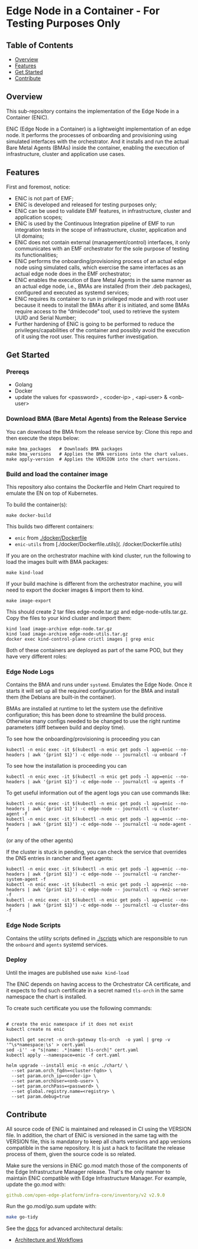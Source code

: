# Edge Node in a Container - For Testing Purposes Only

## Table of Contents

- [Overview](#overview)
- [Features](#features)
- [Get Started](#get-started)
- [Contribute](#contribute)

## Overview

This sub-repository contains the implementation of the Edge Node in a Container (ENiC).

ENiC (Edge Node in a Container) is a lightweight implementation of an edge node.
It performs the processes of onboarding and provisioning using simulated
interfaces with the orchestrator.
And it installs and run the actual Bare Metal Agents (BMAs) inside the container,
enabling the execution of infrastructure, cluster and application use cases.

## Features

First and foremost, notice:

- ENiC is not part of EMF;
- ENiC is developed and released for testing purposes only;
- ENiC can be used to validate EMF features, in infrastructure,
  cluster and application scopes;
- ENiC is used by the Continuous Integration pipeline of EMF to
  run integration tests in the scope of infrastructure, cluster,
  application and UI domains;
- ENiC does not contain external (management/control) interfaces,
  it only communicates with an EMF orchestrator for the sole purpose
  of testing its functionalities;
- ENiC performs the onboarding/provisioning process of an actual edge node
  using simulated calls, which exercise the same interfaces as an actual
  edge node does in the EMF orchestrator;
- ENiC enables the execution of Bare Metal Agents in the same manner as an
  actual edge node, i.e., BMAs are installed (from their .deb packages),
  configured and executed as systemd services;
- ENiC requires its container to run in privileged mode and with root
  user because it needs to install the BMAs after it is initiated,
  and some BMAs require access to the “dmidecode” tool,
  used to retrieve the system UUID and Serial Number;
- Further hardening of ENiC is going to be performed to reduce the
  privileges/capabilities of the container and possibly avoid the execution
  of it using the root user. This requires further investigation.

## Get Started

### Prereqs

- Golang
- Docker
- update the values for \<password\> , \<coder-ip\> , \<api-user\> & \<onb-user\>

### Download BMA (Bare Metal Agents) from the Release Service

You can download the BMA from the release service by:
Clone this repo and then execute the steps below:

```shell
make bma_packages   # Downloads BMA packages
make bma_versions   # Applies the BMA versions into the chart values.
make apply-version  # Applies the VERSION into the chart versions.
```

### Build and load the container image

This repository also contains the Dockerfile and Helm Chart required to
emulate the EN on top of Kubernetes.

To build the container(s):

```shell
make docker-build
```

This builds two different containers:

- `enic` from [./docker/Dockerfile](./docker/Dockerfile)
- `enic-utils` from [./docker/Dockerfile.utils](. /docker/Dockerfile.utils)

If you are on the orchestrator machine with kind cluster, run the following to load the
images built with BMA packages:

```shell
make kind-load
```

If your build machine is different from the orchestrator machine, you will need to
export the docker images & import them to kind.

```shell
make image-export
```

This should create 2 tar files edge-node.tar.gz and edge-node-utils.tar.gz. Copy the
files to your kind cluster and import them:

```shell
kind load image-archive edge-node.tar.gz
kind load image-archive edge-node-utils.tar.gz
docker exec kind-control-plane crictl images | grep enic
```

Both of these containers are deployed as part of the same POD, but they have
very different roles:

### Edge Node Logs

Contains the BMA and runs under `systemd`. Emulates the Edge Node.
Once it starts it will set up all the required configuration for the BMA and
install them (the Debians are built-in the container).

BMAs are installed at runtime to let the system use the definitive configuration;
this has been done to streamline the build process. Otherwise many configs needed
to be changed to use the right runtime parameters (diff between build and deploy time).

To see how the onboarding/provisioning is proceeding you can

```shell
kubectl -n enic exec -it $(kubectl -n enic get pods -l app=enic --no-headers | awk '{print $1}') -c edge-node -- journalctl -u onboard -f
```

To see how the installation is proceeding you can

```shell
kubectl -n enic exec -it $(kubectl -n enic get pods -l app=enic --no-headers | awk '{print $1}') -c edge-node -- journalctl -u agents -f
```

To get useful information out of the agent logs you can use commands like:

```shell
kubectl -n enic exec -it $(kubectl -n enic get pods -l app=enic --no-headers | awk '{print $1}') -c edge-node -- journalctl -u cluster-agent -f
kubectl -n enic exec -it $(kubectl -n enic get pods -l app=enic --no-headers | awk '{print $1}') -c edge-node -- journalctl -u node-agent -f
```

(or any of the other agents)

If the cluster is stuck in pending, you can check the service that
overrides the DNS entries in rancher and fleet agents:

```shell
kubectl -n enic exec -it $(kubectl -n enic get pods -l app=enic --no-headers | awk '{print $1}') -c edge-node -- journalctl -u rancher-system-agent -f
kubectl -n enic exec -it $(kubectl -n enic get pods -l app=enic --no-headers | awk '{print $1}') -c edge-node -- journalctl -u rke2-server -f
kubectl -n enic exec -it $(kubectl -n enic get pods -l app=enic --no-headers | awk '{print $1}') -c edge-node -- journalctl -u cluster-dns -f
```

### Edge Node Scripts

Contains the utility scripts defined in [./scripts](./scripts)
which are responsible to run the `onboard` and `agents` systemd services.

### Deploy

Until the images are published use `make kind-load`

The ENiC depends on having access to the Orchestrator CA certificate, and it
expects to find such certificate in a secret named `tls-orch` in the same
namespace the chart is installed.

To create such certificate you use the following commands:

```shell

# create the enic namespace if it does not exist
kubectl create ns enic

kubectl get secret -n orch-gateway tls-orch  -o yaml | grep -v '^\s*namespace:\s' > cert.yaml
sed -i'' -e "s|name: .*|name: tls-orch|" cert.yaml
kubectl apply --namespace=enic -f cert.yaml
```

```shell
helm upgrade --install enic -n enic ./chart/ \
  --set param.orch_fqdn=<cluster-fqdn> \
  --set param.orch_ip=<coder-ip> \
  --set param.orchUser=<onb-user> \
  --set param.orchPass=<password> \
  --set global.registry.name=<registry> \
  --set param.debug=true
```

## Contribute

All source code of ENiC is maintained and released in CI using the VERSION file.
In addition, the chart of ENiC is versioned in the same tag with the VERSION file, this is mandatory
to keep all charts versions and app versions compatible in the same repository.
It is just a hack to facilitate the release process of them, given the source code is so related.

Make sure the versions in ENiC go.mod match those of the components of the
Edge Infrastructure Manager release.
That's the only manner to maintain ENiC compatible with Edge Infrastructure Manager.
For example, update the go.mod with:

```yaml
github.com/open-edge-platform/infra-core/inventory/v2 v2.9.0
```

Run the go.mod/go.sum update with:

```bash
make go-tidy
```

See the [docs](docs) for advanced architectural details:

- [Architecture and Workflows](docs/internals.md)
